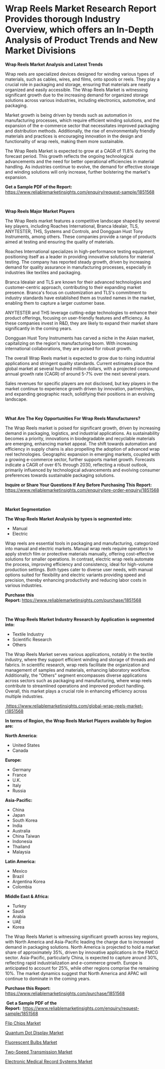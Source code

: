<p><h1>Wrap Reels Market Research Report Provides thorough Industry Overview, which offers an In-Depth Analysis of Product Trends and New Market Divisions</h1></p><p><strong>Wrap Reels Market Analysis and Latest Trends</strong></p>
<p><p>Wrap reels are specialized devices designed for winding various types of materials, such as cables, wires, and films, onto spools or reels. They play a crucial role in packaging and storage, ensuring that materials are neatly organized and easily accessible. The Wrap Reels Market is witnessing significant growth due to the increasing demand for organized storage solutions across various industries, including electronics, automotive, and packaging.</p><p>Market growth is being driven by trends such as automation in manufacturing processes, which require efficient winding solutions, and the expansion of the e-commerce sector that necessitates improved packaging and distribution methods. Additionally, the rise of environmentally friendly materials and practices is encouraging innovation in the design and functionality of wrap reels, making them more sustainable.</p><p>The Wrap Reels Market is expected to grow at a CAGR of 11.8% during the forecast period. This growth reflects the ongoing technological advancements and the need for better operational efficiencies in material handling. As industries continue to evolve, the demand for effective storage and winding solutions will only increase, further bolstering the market's expansion.</p></p>
<p><strong>Get a Sample PDF of the Report:&nbsp;</strong> <a href="https://www.reliablemarketinsights.com/enquiry/request-sample/1851568?utm_campaign=1264&utm_medium=2&utm_source=Github&utm_content=ia&utm_term=18102024&utm_id=wrap-reels">https://www.reliablemarketinsights.com/enquiry/request-sample/1851568</a></p>
<p>&nbsp;</p>
<p><strong>Wrap Reels Major Market Players</strong></p>
<p><p>The Wrap Reels market features a competitive landscape shaped by several key players, including Roaches International, Branca Idealair, TLS, ANYTESTER, THS, Systems and Controls, and Dongguan Hust Tony Instruments, among others. These companies provide a range of products aimed at testing and ensuring the quality of materials.</p><p>Roaches International specializes in high-performance testing equipment, positioning itself as a leader in providing innovative solutions for material testing. The company has reported steady growth, driven by increasing demand for quality assurance in manufacturing processes, especially in industries like textiles and packaging.</p><p>Branca Idealair and TLS are known for their advanced technologies and customer-centric approach, contributing to their expanding market presence. Branca's focus on customization and TLS's commitment to industry standards have established them as trusted names in the market, enabling them to capture a larger customer base.</p><p>ANYTESTER and THS leverage cutting-edge technologies to enhance their product offerings, focusing on user-friendly features and efficiency. As these companies invest in R&D, they are likely to expand their market share significantly in the coming years.</p><p>Dongguan Hust Tony Instruments has carved a niche in the Asian market, capitalizing on the region's manufacturing boom. With increasing international collaborations, they are poised for robust growth.</p><p>The overall Wrap Reels market is expected to grow due to rising industrial applications and stringent quality standards. Current estimates place the global market at several hundred million dollars, with a projected compound annual growth rate (CAGR) of around 5-7% over the next several years.</p><p>Sales revenues for specific players are not disclosed, but key players in the market continue to experience growth driven by innovation, partnerships, and expanding geographic reach, solidifying their positions in an evolving landscape.</p></p>
<p>&nbsp;</p>
<p><strong>What Are The Key Opportunities For Wrap Reels Manufacturers?</strong></p>
<p><p>The Wrap Reels market is poised for significant growth, driven by increasing demand in packaging, logistics, and industrial applications. As sustainability becomes a priority, innovations in biodegradable and recyclable materials are emerging, enhancing market appeal. The shift towards automation and efficiency in supply chains is also propelling the adoption of advanced wrap reel technologies. Geographic expansion in emerging markets, coupled with a growing e-commerce sector, further supports market growth. Forecasts indicate a CAGR of over 6% through 2030, reflecting a robust outlook, primarily influenced by technological advancements and evolving consumer preferences towards sustainable packaging solutions.</p></p>
<p><strong>Inquire or Share Your Questions If Any Before Purchasing This Report:</strong> <a href="https://www.reliablemarketinsights.com/enquiry/pre-order-enquiry/1851568?utm_campaign=1264&utm_medium=2&utm_source=Github&utm_content=ia&utm_term=18102024&utm_id=wrap-reels">https://www.reliablemarketinsights.com/enquiry/pre-order-enquiry/1851568</a></p>
<p>&nbsp;</p>
<p><strong>Market Segmentation</strong></p>
<p><strong>The Wrap Reels Market Analysis by types is segmented into:</strong></p>
<p><ul><li>Manual</li><li>Electric</li></ul></p>
<p><p>Wrap reels are essential tools in packaging and manufacturing, categorized into manual and electric markets. Manual wrap reels require operators to apply stretch film or protective materials manually, offering cost-effective solutions for smaller operations. In contrast, electric wrap reels automate the process, improving efficiency and consistency, ideal for high-volume production settings. Both types cater to diverse user needs, with manual options suited for flexibility and electric variants providing speed and precision, thereby enhancing productivity and reducing labor costs in various industries.</p></p>
<p><strong>Purchase this Report:&nbsp;</strong><a href="https://www.reliablemarketinsights.com/purchase/1851568?utm_campaign=1264&utm_medium=2&utm_source=Github&utm_content=ia&utm_term=18102024&utm_id=wrap-reels">https://www.reliablemarketinsights.com/purchase/1851568</a></p>
<p>&nbsp;</p>
<p><strong>The Wrap Reels Market Industry Research by Application is segmented into:</strong></p>
<p><ul><li>Textile Industry</li><li>Scientific Research</li><li>Others</li></ul></p>
<p><p>The Wrap Reels Market serves various applications, notably in the textile industry, where they support efficient winding and storage of threads and fabrics. In scientific research, wrap reels facilitate the organization and management of samples and materials, enhancing laboratory workflow. Additionally, the "Others" segment encompasses diverse applications across sectors such as packaging and manufacturing, where wrap reels contribute to streamlined operations and improved product handling. Overall, this market plays a crucial role in enhancing efficiency across multiple industries.</p></p>
<p><a href="https://www.reliablemarketinsights.com/global-wrap-reels-market-r1851568?utm_campaign=1264&utm_medium=2&utm_source=Github&utm_content=ia&utm_term=18102024&utm_id=wrap-reels">&nbsp;https://www.reliablemarketinsights.com/global-wrap-reels-market-r1851568</a></p>
<p><strong>In terms of Region, the Wrap Reels Market Players available by Region are:</strong></p>
<p>
    <p> <strong> North America: </strong>
        <ul>
            <li>United States</li>
            <li>Canada</li>
        </ul>
        </p> 
    <p> <strong> Europe: </strong>
        <ul>
            <li>Germany</li>
            <li>France</li>
            <li>U.K.</li>
            <li>Italy</li>
            <li>Russia</li>
        </ul>
        </p> 
    <p> <strong> Asia-Pacific: </strong>
        <ul>
            <li>China</li>
            <li>Japan</li>
            <li>South Korea</li>
            <li>India</li>
            <li>Australia</li>
            <li>China Taiwan</li>
            <li>Indonesia</li>
            <li>Thailand</li>
            <li>Malaysia</li>
        </ul>
        </p> 
    <p> <strong> Latin America: </strong>
        <ul>
            <li>Mexico</li>
            <li>Brazil</li>
            <li>Argentina Korea</li>
            <li>Colombia</li>
        </ul>
        </p> 
    <p> <strong> Middle East & Africa: </strong>
        <ul>
            <li>Turkey</li>
            <li>Saudi</li>
            <li>Arabia</li>
            <li>UAE</li>
            <li>Korea</li>
        </ul>
    </p>
    </p>
<p><p>The Wrap Reels Market is witnessing significant growth across key regions, with North America and Asia-Pacific leading the charge due to increased demand in packaging solutions. North America is projected to hold a market share of approximately 35%, driven by innovative applications in the FMCG sector. Asia-Pacific, particularly China, is expected to capture around 30%, reflecting rapid industrialization and e-commerce growth. Europe is anticipated to account for 25%, while other regions comprise the remaining 10%. The market dynamics suggest that North America and APAC will continue to dominate in the coming years.</p></p>
<p><strong>Purchase this Report: </strong><a href="https://www.reliablemarketinsights.com/purchase/1851568?utm_campaign=1264&utm_medium=2&utm_source=Github&utm_content=ia&utm_term=18102024&utm_id=wrap-reels">https://www.reliablemarketinsights.com/purchase/1851568</a></p>
<p>&nbsp;<strong>Get a Sample PDF of the Report:&nbsp;&nbsp;</strong><a href="https://www.reliablemarketinsights.com/enquiry/request-sample/1851568?utm_campaign=1264&utm_medium=2&utm_source=Github&utm_content=ia&utm_term=18102024&utm_id=wrap-reels">https://www.reliablemarketinsights.com/enquiry/request-sample/1851568</a></p>
<p><strong></strong></p>
<p><p><a href="https://www.linkedin.com/pulse/flip-chips-ecosystem-mapping-innovation-value-chains-2024-2031-ko3uc?utm_campaign=1264&utm_medium=2&utm_source=Github&utm_content=ia&utm_term=18102024&utm_id=wrap-reels">Flip Chips Market</a></p><p><a href="https://www.linkedin.com/pulse/disruption-innovation-quantum-dot-display-industry-market-maccc?utm_campaign=1264&utm_medium=2&utm_source=Github&utm_content=ia&utm_term=18102024&utm_id=wrap-reels">Quantum Dot Display Market</a></p><p><a href="https://www.linkedin.com/pulse/fluorescent-bulbs-market-trends-focusing-insight-forecast-analysis-3miae?utm_campaign=1264&utm_medium=2&utm_source=Github&utm_content=ia&utm_term=18102024&utm_id=wrap-reels">Fluorescent Bulbs Market</a></p><p><a href="https://github.com/julyju69/Market-Research-Report-List-5/blob/main/two-speed-transmission-market.md?utm_campaign=1264&utm_medium=2&utm_source=Github&utm_content=ia&utm_term=18102024&utm_id=wrap-reels">Two-Speed Transmission Market</a></p><p><a href="https://www.linkedin.com/pulse/global-electronic-medical-record-systems-industry-research-report-vgbdc?utm_campaign=1264&utm_medium=2&utm_source=Github&utm_content=ia&utm_term=18102024&utm_id=wrap-reels">Electronic Medical Record Systems Market</a></p></p>